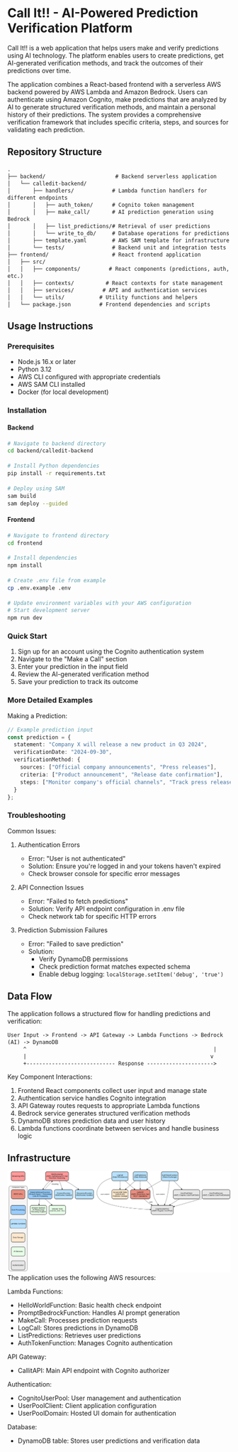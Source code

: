 # Call It!! - AI-Powered Prediction Verification Platform

Call It!! is a web application that helps users make and verify predictions using AI technology. The platform enables users to create predictions, get AI-generated verification methods, and track the outcomes of their predictions over time.

The application combines a React-based frontend with a serverless AWS backend powered by AWS Lambda and Amazon Bedrock. Users can authenticate using Amazon Cognito, make predictions that are analyzed by AI to generate structured verification methods, and maintain a personal history of their predictions. The system provides a comprehensive verification framework that includes specific criteria, steps, and sources for validating each prediction.

## Repository Structure
```
.
├── backend/                      # Backend serverless application
│   └── calledit-backend/        
│       ├── handlers/            # Lambda function handlers for different endpoints
│       │   ├── auth_token/      # Cognito token management
│       │   ├── make_call/       # AI prediction generation using Bedrock
│       │   ├── list_predictions/# Retrieval of user predictions
│       │   └── write_to_db/     # Database operations for predictions
│       ├── template.yaml        # AWS SAM template for infrastructure
│       └── tests/               # Backend unit and integration tests
├── frontend/                    # React frontend application
│   ├── src/
│   │   ├── components/         # React components (predictions, auth, etc.)
│   │   ├── contexts/          # React contexts for state management
│   │   ├── services/         # API and authentication services
│   │   └── utils/           # Utility functions and helpers
│   └── package.json         # Frontend dependencies and scripts
```

## Usage Instructions
### Prerequisites
- Node.js 16.x or later
- Python 3.12
- AWS CLI configured with appropriate credentials
- AWS SAM CLI installed
- Docker (for local development)

### Installation

#### Backend
```bash
# Navigate to backend directory
cd backend/calledit-backend

# Install Python dependencies
pip install -r requirements.txt

# Deploy using SAM
sam build
sam deploy --guided
```

#### Frontend
```bash
# Navigate to frontend directory
cd frontend

# Install dependencies
npm install

# Create .env file from example
cp .env.example .env

# Update environment variables with your AWS configuration
# Start development server
npm run dev
```

### Quick Start
1. Sign up for an account using the Cognito authentication system
2. Navigate to the "Make a Call" section
3. Enter your prediction in the input field
4. Review the AI-generated verification method
5. Save your prediction to track its outcome

### More Detailed Examples

Making a Prediction:
```typescript
// Example prediction input
const prediction = {
  statement: "Company X will release a new product in Q3 2024",
  verificationDate: "2024-09-30",
  verificationMethod: {
    sources: ["Official company announcements", "Press releases"],
    criteria: ["Product announcement", "Release date confirmation"],
    steps: ["Monitor company's official channels", "Track press releases"]
  }
};
```

### Troubleshooting

Common Issues:
1. Authentication Errors
   - Error: "User is not authenticated"
   - Solution: Ensure you're logged in and your tokens haven't expired
   - Check browser console for specific error messages

2. API Connection Issues
   - Error: "Failed to fetch predictions"
   - Solution: Verify API endpoint configuration in .env file
   - Check network tab for specific HTTP errors

3. Prediction Submission Failures
   - Error: "Failed to save prediction"
   - Solution: 
     - Verify DynamoDB permissions
     - Check prediction format matches expected schema
     - Enable debug logging: `localStorage.setItem('debug', 'true')`

## Data Flow
The application follows a structured flow for handling predictions and verification:

```ascii
User Input -> Frontend -> API Gateway -> Lambda Functions -> Bedrock (AI) -> DynamoDB
     ^                                                           |
     |                                                          v
     +---------------------------- Response --------------------->
```

Key Component Interactions:
1. Frontend React components collect user input and manage state
2. Authentication service handles Cognito integration
3. API Gateway routes requests to appropriate Lambda functions
4. Bedrock service generates structured verification methods
5. DynamoDB stores prediction data and user history
6. Lambda functions coordinate between services and handle business logic

## Infrastructure

![Infrastructure diagram](./docs/infra.svg)
The application uses the following AWS resources:

Lambda Functions:
- HelloWorldFunction: Basic health check endpoint
- PromptBedrockFunction: Handles AI prompt generation
- MakeCall: Processes prediction requests
- LogCall: Stores predictions in DynamoDB
- ListPredictions: Retrieves user predictions
- AuthTokenFunction: Manages Cognito authentication

API Gateway:
- CallitAPI: Main API endpoint with Cognito authorizer

Authentication:
- CognitoUserPool: User management and authentication
- UserPoolClient: Client application configuration
- UserPoolDomain: Hosted UI domain for authentication

Database:
- DynamoDB table: Stores user predictions and verification data